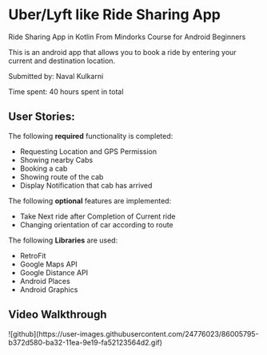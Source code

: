 # Uber/Lyft like Ride Sharing App
Ride Sharing App in Kotlin From Mindorks Course for Android Beginners

This is an android app that allows you to book a ride by entering your current and destination location.

Submitted by: Naval Kulkarni

Time spent: 40 hours spent in total

<h2>User Stories:</h2>

The following <b>required</b> functionality is completed:
<ul>
 <li>Requesting Location and GPS Permission</li>
 <li>Showing nearby Cabs </li>
 <li>Booking a cab</li>
<li>Showing route of the cab</li>
 <li>Display Notification that cab has arrived</li>
 </ul>


The following <b>optional</b> features are implemented:
<ul>
<li>Take Next ride after Completion of Current ride</li>
<li>Changing orientation of car according to route</li>
</ul>


The following <b>Libraries</b> are used:
<ul>
 <li>RetroFit</li>
 <li>Google Maps API</li>
 <li>Google Distance API</li>
<li>Android Places</li>
 <li>Android Graphics</li>
 </ul>
 
 <h2>Video Walkthrough</h2>
 ![github](https://user-images.githubusercontent.com/24776023/86005795-b372d580-ba32-11ea-9e19-fa52123564d2.gif)

